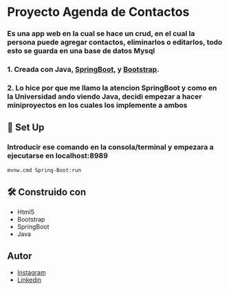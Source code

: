# Proyecto Agenda de Contactos
### **Es una app web en la cual se hace un crud, en el cual la persona puede agregar contactos, eliminarlos o editarlos, todo esto se guarda en una base de datos Mysql**
### 1. Creada con Java, [SpringBoot](https://start.spring.io), y [Bootstrap](https://getbootstrap.com).
### 2. Lo hice por que me llamo la atencion SpringBoot y como en la Universidad ando viendo Java, decidi empezar a hacer miniproyectos en los cuales los implemente a ambos
## :space_invader: Set Up
### Introducir ese comando en la consola/terminal y empezara a ejecutarse en localhost:8989
```
mvnw.cmd Spring-Boot:run
```
## :hammer_and_wrench:	Construido con
- Html5
- Bootstrap
- SpringBoot
- Java 

## Autor
- [Instagram](https://www.instagram.com/ramirez.joab__/) 
- [Linkedin](www.linkedin.com/in/kennet-ramirez-113573252)
